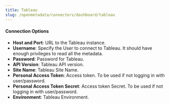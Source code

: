 ```yaml
---
title: Tableau
slug: /openmetadata/connectors/dashboard/tableau
---
```


<ConnectorIntro service="dashboard" connector="Tableau"/>

<Requirements />

<MetadataIngestionService connector="Tableau"/>

<h4>Connection Options</h4>

- **Host and Port**: URL to the Tableau instance.
- **Username**: Specify the User to connect to Tableau. It should have enough privileges to read all the metadata.
- **Password**: Password for Tableau.
- **API Version**: Tableau API version.
- **Site Name**: Tableau Site Name.
- **Personal Access Token**: Access token. To be used if not logging in with user/password.
- **Personal Access Token Secret**: Access token Secret. To be used if not logging in with user/password.
- **Environment**: Tableau Environment.

<IngestionScheduleAndDeploy />

<ConnectorOutro connector="Tableau" />
